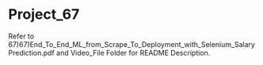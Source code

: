 # Project_67
Refer to 67)67)End_To_End_ML_from_Scrape_To_Deployment_with_Selenium_SalaryPrediction.pdf and Video_File Folder for README Description.
